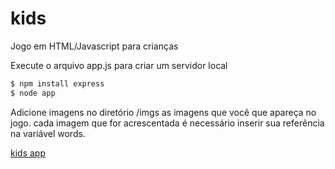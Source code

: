 # kids
Jogo em HTML/Javascript para crianças

Execute o arquivo app.js para criar um servidor local
```sh
$ npm install express
$ node app
```
Adicione imagens no diretório /imgs as imagens que você que apareça no jogo.
cada imagem que for acrescentada é necessário inserir sua referência na variável words.

[kids app](https://maerli.github.io/kids/)
